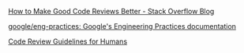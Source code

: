 [How to Make Good Code Reviews Better - Stack Overflow Blog](https://stackoverflow.blog/2019/09/30/how-to-make-good-code-reviews-better/)

[google/eng-practices: Google's Engineering Practices documentation](https://github.com/google/eng-practices)

[Code Review Guidelines for Humans](https://phauer.com/2018/code-review-guidelines/)
